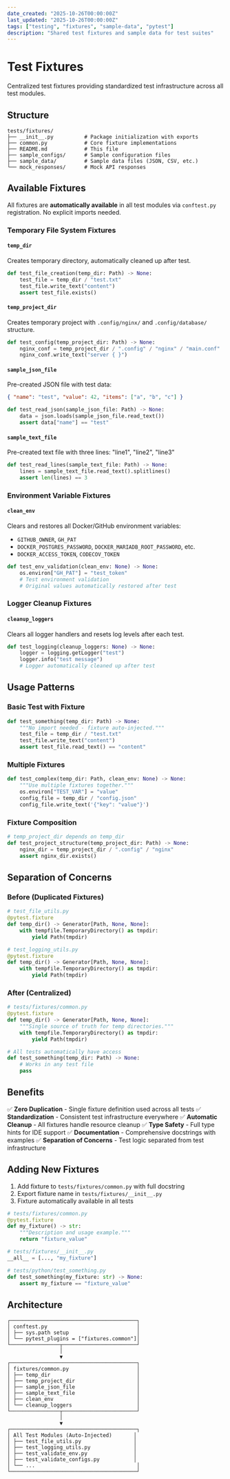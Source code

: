 ```yaml
---
date_created: "2025-10-26T00:00:00Z"
last_updated: "2025-10-26T00:00:00Z"
tags: ["testing", "fixtures", "sample-data", "pytest"]
description: "Shared test fixtures and sample data for test suites"
---
```


# Test Fixtures

Centralized test fixtures providing standardized test infrastructure across all test modules.

## Structure

```
tests/fixtures/
├── __init__.py          # Package initialization with exports
├── common.py            # Core fixture implementations
├── README.md            # This file
├── sample_configs/      # Sample configuration files
├── sample_data/         # Sample data files (JSON, CSV, etc.)
└── mock_responses/      # Mock API responses
```

## Available Fixtures

All fixtures are **automatically available** in all test modules via `conftest.py` registration. No explicit imports needed.

### Temporary File System Fixtures

#### `temp_dir`

Creates temporary directory, automatically cleaned up after test.

```python
def test_file_creation(temp_dir: Path) -> None:
    test_file = temp_dir / "test.txt"
    test_file.write_text("content")
    assert test_file.exists()
```

#### `temp_project_dir`

Creates temporary project with `.config/nginx/` and `.config/database/` structure.

```python
def test_config(temp_project_dir: Path) -> None:
    nginx_conf = temp_project_dir / ".config" / "nginx" / "main.conf"
    nginx_conf.write_text("server { }")
```

#### `sample_json_file`

Pre-created JSON file with test data:

```json
{ "name": "test", "value": 42, "items": ["a", "b", "c"] }
```

```python
def test_read_json(sample_json_file: Path) -> None:
    data = json.loads(sample_json_file.read_text())
    assert data["name"] == "test"
```

#### `sample_text_file`

Pre-created text file with three lines: "line1", "line2", "line3"

```python
def test_read_lines(sample_text_file: Path) -> None:
    lines = sample_text_file.read_text().splitlines()
    assert len(lines) == 3
```

### Environment Variable Fixtures

#### `clean_env`

Clears and restores all Docker/GitHub environment variables:

- `GITHUB_OWNER`, `GH_PAT`
- `DOCKER_POSTGRES_PASSWORD`, `DOCKER_MARIADB_ROOT_PASSWORD`, etc.
- `DOCKER_ACCESS_TOKEN`, `CODECOV_TOKEN`

```python
def test_env_validation(clean_env: None) -> None:
    os.environ["GH_PAT"] = "test_token"
    # Test environment validation
    # Original values automatically restored after test
```

### Logger Cleanup Fixtures

#### `cleanup_loggers`

Clears all logger handlers and resets log levels after each test.

```python
def test_logging(cleanup_loggers: None) -> None:
    logger = logging.getLogger("test")
    logger.info("test message")
    # Logger automatically cleaned up after test
```

## Usage Patterns

### Basic Test with Fixture

```python
def test_something(temp_dir: Path) -> None:
    """No import needed - fixture auto-injected."""
    test_file = temp_dir / "test.txt"
    test_file.write_text("content")
    assert test_file.read_text() == "content"
```

### Multiple Fixtures

```python
def test_complex(temp_dir: Path, clean_env: None) -> None:
    """Use multiple fixtures together."""
    os.environ["TEST_VAR"] = "value"
    config_file = temp_dir / "config.json"
    config_file.write_text('{"key": "value"}')
```

### Fixture Composition

```python
# temp_project_dir depends on temp_dir
def test_project_structure(temp_project_dir: Path) -> None:
    nginx_dir = temp_project_dir / ".config" / "nginx"
    assert nginx_dir.exists()
```

## Separation of Concerns

### Before (Duplicated Fixtures)

```python
# test_file_utils.py
@pytest.fixture
def temp_dir() -> Generator[Path, None, None]:
    with tempfile.TemporaryDirectory() as tmpdir:
        yield Path(tmpdir)

# test_logging_utils.py
@pytest.fixture
def temp_dir() -> Generator[Path, None, None]:
    with tempfile.TemporaryDirectory() as tmpdir:
        yield Path(tmpdir)
```

### After (Centralized)

```python
# tests/fixtures/common.py
@pytest.fixture
def temp_dir() -> Generator[Path, None, None]:
    """Single source of truth for temp directories."""
    with tempfile.TemporaryDirectory() as tmpdir:
        yield Path(tmpdir)

# All tests automatically have access
def test_something(temp_dir: Path) -> None:
    # Works in any test file
    pass
```

## Benefits

✅ **Zero Duplication** - Single fixture definition used across all tests
✅ **Standardization** - Consistent test infrastructure everywhere
✅ **Automatic Cleanup** - All fixtures handle resource cleanup
✅ **Type Safety** - Full type hints for IDE support
✅ **Documentation** - Comprehensive docstrings with examples
✅ **Separation of Concerns** - Test logic separated from test infrastructure

## Adding New Fixtures

1. Add fixture to `tests/fixtures/common.py` with full docstring
2. Export fixture name in `tests/fixtures/__init__.py`
3. Fixture automatically available in all tests

```python
# tests/fixtures/common.py
@pytest.fixture
def my_fixture() -> str:
    """Description and usage example."""
    return "fixture_value"

# tests/fixtures/__init__.py
__all__ = [..., "my_fixture"]

# tests/python/test_something.py
def test_something(my_fixture: str) -> None:
    assert my_fixture == "fixture_value"
```

## Architecture

```
┌─────────────────────────────────────────┐
│ conftest.py                             │
│ ├── sys.path setup                      │
│ └── pytest_plugins = ["fixtures.common"]│
└────────────────┬────────────────────────┘
                 │
                 ▼
┌─────────────────────────────────────────┐
│ fixtures/common.py                      │
│ ├── temp_dir                            │
│ ├── temp_project_dir                    │
│ ├── sample_json_file                    │
│ ├── sample_text_file                    │
│ ├── clean_env                           │
│ └── cleanup_loggers                     │
└────────────────┬────────────────────────┘
                 │
                 ▼
┌─────────────────────────────────────────┐
│ All Test Modules (Auto-Injected)       │
│ ├── test_file_utils.py                 │
│ ├── test_logging_utils.py              │
│ ├── test_validate_env.py               │
│ ├── test_validate_configs.py           │
│ └── ...                                 │
└─────────────────────────────────────────┘
```
